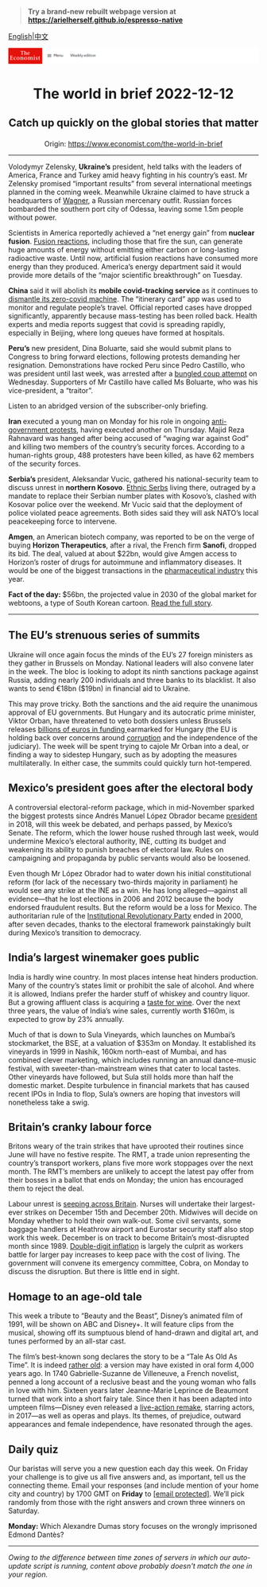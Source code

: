 > **Try a brand-new rebuilt webpage version at https://arielherself.github.io/espresso-native**

[English](https://github.com/arielherself/espresso/blob/main/README.md)|[中文](https://github-com.translate.goog/arielherself/espresso/blob/main/README.md?_x_tr_sl=en&_x_tr_tl=zh-CN&_x_tr_hl=zh-CN&_x_tr_pto=wapp)



![The Economist](menubar.png)

# <p align="center">The world in brief 2022-12-12</p>

## <p align="center">Catch up quickly on the global stories that matter</p>

<p align="center">Origin: <a href="https://www.economist.com/the-world-in-brief">https://www.economist.com/the-world-in-brief</a><hr>

Volodymyr Zelensky, <strong>Ukraine’s</strong> president, held talks with the leaders of America, France and Turkey amid heavy fighting in his country’s east. Mr Zelensky promised “important results” from several international meetings planned in the coming week. Meanwhile Ukraine claimed to have struck a headquarters of [Wagner](https://www.economist.com/the-economist-explains/2022/03/07/what-is-the-wagner-group-russias-mercenary-organisation), a Russian mercenary outfit. Russian forces bombarded the southern port city of Odessa, leaving some 1.5m people without power.

Scientists in America reportedly achieved a “net energy gain” from <strong>nuclear fusion</strong>. [Fusion reactions](https://www.economist.com/the-economist-explains/2022/02/09/what-is-nuclear-fusion), including those that fire the sun, can generate huge amounts of energy without emitting either carbon or long-lasting radioactive waste. Until now, artificial fusion reactions have consumed more energy than they produced. America’s energy department said it would provide more details of the “major scientific breakthrough” on Tuesday.

<strong>China </strong>said it will abolish its <strong>mobile covid-tracking service </strong>as it continues to [dismantle its zero-covid machine](https://www.economist.com/china/2022/12/06/china-is-dismantling-its-zero-covid-machine). The “itinerary card” app was used to monitor and regulate people’s travel. Official reported cases have dropped significantly, apparently because mass-testing has been rolled back. Health experts and media reports suggest that covid is spreading rapidly, especially in Beijing, where long queues have formed at hospitals.

<strong>Peru’s</strong> new president, Dina Boluarte, said she would submit plans to Congress to bring forward elections, following protests demanding her resignation. Demonstrations have rocked Peru since Pedro Castillo, who was president until last week, was arrested after a [bungled coup attempt](https://www.economist.com/the-americas/2022/12/07/after-a-bungled-coup-attempt-perus-president-falls) on Wednesday. Supporters of Mr Castillo have called Ms Boluarte, who was his vice-president, a “traitor”.

Listen to an abridged version of the subscriber-only briefing.

<strong>Iran </strong>executed a young man on Monday for his role in ongoing [anti-government protests](https://www.economist.com/graphic-detail/2022/12/08/protest-movements-as-deadly-as-irans-often-end-in-revolution-or-civil-war), having executed another on Thursday. Majid Reza Rahnavard was hanged after being accused of “waging war against God” and killing two members of the country’s security forces. According to a human-rights group, 488 protesters have been killed, as have 62 members of the security forces. 

<strong>Serbia’s </strong>president, Aleksandar Vucic, gathered his national-security team to discuss unrest in <strong>northern Kosovo</strong>. [Ethnic Serbs](https://www.economist.com/europe/2018/09/17/plans-for-land-swaps-in-kosovo-and-serbia-run-into-the-ground) living there, outraged by a mandate to replace their Serbian number plates with Kosovo’s, clashed with Kosovar police over the weekend. Mr Vucic said that the deployment of police violated peace agreements. Both sides said they will ask NATO’s local peacekeeping force to intervene.

<strong>Amgen</strong>, an American biotech company, was reported to be on the verge of buying <strong>Horizon Therapeutics</strong>, after a rival, the French firm <strong>Sanofi</strong>, dropped its bid. The deal, valued at about $22bn, would give Amgen access to Horizon’s roster of drugs for autoimmune and inflammatory diseases. It would be one of the biggest transactions in the [pharmaceutical industry](https://www.economist.com/business/2022/08/10/after-a-covid-fuelled-adrenaline-rush-biotech-is-crashing) this year.

<strong>Fact of the day: </strong>$56bn, the projected value in 2030 of the global market for webtoons, a type of South Korean cartoon. [Read the full story](https://www.economist.com/asia/2022/12/08/japanese-manga-are-being-eclipsed-by-korean-webtoons).

----------

## The EU’s strenuous series of summits

Ukraine will once again focus the minds of the EU’s 27 foreign ministers as they gather in Brussels on Monday. National leaders will also convene later in the week. The bloc is looking to adopt its ninth sanctions package against Russia, adding nearly 200 individuals and three banks to its blacklist. It also wants to send €18bn ($19bn) in financial aid to Ukraine.

This may prove tricky. Both the sanctions and the aid require the unanimous approval of EU governments. But Hungary and its autocratic prime minister, Viktor Orban, have threatened to veto both dossiers unless Brussels releases [billions of euros in funding ](https://www.economist.com/europe/2022/11/24/the-eu-is-withholding-aid-to-press-hungary-to-reform)earmarked for Hungary (the EU is holding back over concerns around [corruption](https://www.economist.com/europe/2018/04/05/the-eu-is-tolerating-and-enabling-authoritarian-kleptocracy-in-hungary) and the independence of the judiciary). The week will be spent trying to cajole Mr Orban into a deal, or finding a way to sidestep Hungary, such as by adopting the measures multilaterally. In either case, the summits could quickly turn hot-tempered.

## Mexico’s president goes after the electoral body

A controversial electoral-reform package, which in mid-November sparked the biggest protests since Andrés Manuel López Obrador became [president](https://www.economist.com/the-americas/2022/11/24/mexicos-president-wants-to-develop-the-poorer-south) in 2018, will this week be debated, and perhaps passed, by Mexico’s Senate. The reform, which the lower house rushed through last week, would undermine Mexico’s electoral authority, INE, cutting its budget and weakening its ability to punish breaches of electoral law. Rules on campaigning and propaganda by public servants would also be loosened.

Even though Mr López Obrador had to water down his initial constitutional reform (for lack of the necessary two-thirds majority in parliament) he would see any strike at the INE as a win. He has long alleged—against all evidence—that he lost elections in 2006 and 2012 because the body endorsed fraudulent results. But the reform would be a loss for Mexico. The authoritarian rule of the [Institutional Revolutionary Party](https://www.economist.com/the-americas/2017/11/30/jose-antonio-meade-is-the-pris-candidate-for-mexicos-presidency) ended in 2000, after seven decades, thanks to the electoral framework painstakingly built during Mexico’s transition to democracy.

## India’s largest winemaker goes public

India is hardly wine country. In most places intense heat hinders production. Many of the country’s states limit or prohibit the sale of alcohol. And where it is allowed, Indians prefer the harder stuff of whiskey and country liquor. But a growing affluent class is acquiring a [taste for wine](https://www.economist.com/business/2018/12/15/indias-wine-industry-is-growing-in-the-most-delightful-way). Over the next three years, the value of India’s wine sales, currently worth $160m, is expected to grow by 23% annually.

Much of that is down to Sula Vineyards, which launches on Mumbai’s stockmarket, the BSE, at a valuation of $353m on Monday. It established its vineyards in 1999 in Nashik, 160km north-east of Mumbai, and has combined clever marketing, which includes running an annual dance-music festival, with sweeter-than-mainstream wines that cater to local tastes. Other vineyards have followed, but Sula still holds more than half the domestic market. Despite turbulence in financial markets that has caused recent IPOs in India to flop, Sula’s owners are hoping that investors will nonetheless take a swig.

## Britain’s cranky labour force

Britons weary of the train strikes that have uprooted their routines since June will have no festive respite. The RMT, a trade union representing the country’s transport workers, plans five more work stoppages over the next month. The RMT’s members are unlikely to accept the latest pay offer from their bosses in a ballot that ends on Monday; the union has encouraged them to reject the deal.

Labour unrest is [seeping across Britain](https://www.economist.com/britain/2022/11/03/britain-faces-a-wave-of-industrial-action-this-winter). Nurses will undertake their largest-ever strikes on December 15th and December 20th. Midwives will decide on Monday whether to hold their own walk-out. Some civil servants, some baggage handlers at Heathrow airport and Eurostar security staff also stop work this week. December is on track to become Britain’s most-disrupted month since 1989. [Double-digit inflation](https://www.economist.com/graphic-detail/2022/08/17/british-inflation-hits-double-digits) is largely the culprit as workers battle for larger pay increases to keep pace with the cost of living. The government will convene its emergency committee, Cobra, on Monday to discuss the disruption. But there is little end in sight. 

## Homage to an age-old tale

This week a tribute to “Beauty and the Beast”, Disney’s animated film of 1991, will be shown on ABC and Disney+. It will feature clips from the musical, showing off its sumptuous blend of hand-drawn and digital art, and tunes performed by an all-star cast.

The film’s best-known song declares the story to be a “Tale As Old As Time”. It is indeed [rather old](https://www.economist.com/culture/2021/12/29/a-new-exhibition-shows-the-visual-debt-disney-owes-to-european-art): a version may have existed in oral form 4,000 years ago. In 1740 Gabrielle-Suzanne de Villeneuve, a French novelist, penned a long account of a reclusive beast and the young woman who falls in love with him. Sixteen years later Jeanne-Marie Leprince de Beaumont turned that work into a short fairy tale. Since then it has been adapted into umpteen films—Disney even released a [live-action remake](https://www.economist.com/books-and-arts/2019/01/05/disney-goes-back-to-the-future), starring actors, in 2017—as well as operas and plays. Its themes, of prejudice, outward appearances and female independence, have resonated through the ages.

## Daily quiz

Our baristas will serve you a new question each day this week. On Friday your challenge is to give us all five answers and, as important, tell us the connecting theme. Email your responses (and include mention of your home city and country) by 1700 GMT on <strong>Friday</strong> to [<span class="__cf_email__" data-cfemail="5203273b28172122203721213d1237313d3c3d3f3b21267c313d3f">[email&#160;protected]</span>](https://mail.google.com/mail/?view=cm&amp;fs=1&amp;tf=1&amp;to=QuizEspresso@economist.com). We’ll pick randomly from those with the right answers and crown three winners on Saturday.

<strong>Monday:</strong> Which Alexandre Dumas story focuses on the wrongly imprisoned Edmond Dantès?

----------

*Owing to the difference between time zones of servers in which our auto-update script is running, content above probably doesn't match the one in your region.*
